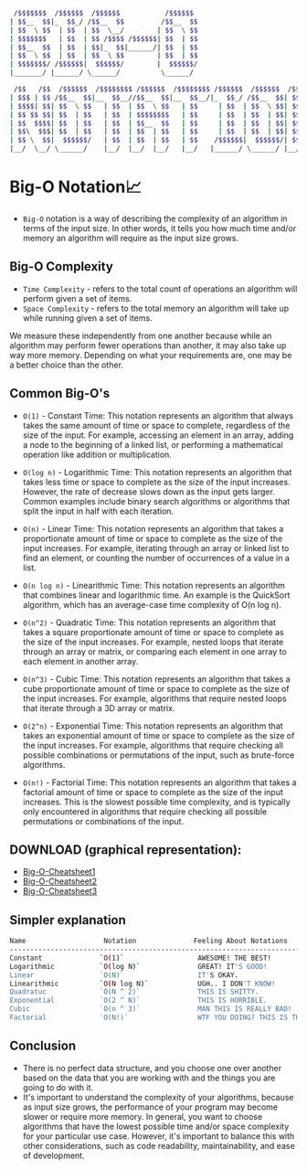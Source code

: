 ```bash
 /$$$$$$$  /$$$$$$  /$$$$$$           /$$$$$$ 
| $$__  $$|_  $$_/ /$$__  $$         /$$__  $$
| $$  \ $$  | $$  | $$  \__/        | $$  \ $$
| $$$$$$$   | $$  | $$ /$$$$ /$$$$$$| $$  | $$
| $$__  $$  | $$  | $$|_  $$|______/| $$  | $$
| $$  \ $$  | $$  | $$  \ $$        | $$  | $$
| $$$$$$$/ /$$$$$$|  $$$$$$/        |  $$$$$$/
|_______/ |______/ \______/          \______/ 

 /$$   /$$  /$$$$$$  /$$$$$$$$ /$$$$$$  /$$$$$$$$ /$$$$$$  /$$$$$$  /$$   /$$
| $$$ | $$ /$$__  $$|__  $$__//$$__  $$|__  $$__/|_  $$_/ /$$__  $$| $$$ | $$
| $$$$| $$| $$  \ $$   | $$  | $$  \ $$   | $$     | $$  | $$  \ $$| $$$$| $$
| $$ $$ $$| $$  | $$   | $$  | $$$$$$$$   | $$     | $$  | $$  | $$| $$ $$ $$
| $$  $$$$| $$  | $$   | $$  | $$__  $$   | $$     | $$  | $$  | $$| $$  $$$$
| $$\  $$$| $$  | $$   | $$  | $$  | $$   | $$     | $$  | $$  | $$| $$\  $$$
| $$ \  $$|  $$$$$$/   | $$  | $$  | $$   | $$    /$$$$$$|  $$$$$$/| $$ \  $$
|__/  \__/ \______/    |__/  |__/  |__/   |__/   |______/ \______/ |__/  \__/
```

# Big-O Notation📈
- `Big-O` notation is a way of describing the complexity of an algorithm in terms of the input size. In other words, it tells you how much time and/or memory an algorithm will require as the input size grows.

## Big-O Complexity
- `Time Complexity` - refers to the total count of operations an algorithm will perform given a set of items.
- `Space Complexity` -  refers to the total memory an algorithm will take up while running given a set of items. 

We measure these independently from one another because while an algorithm
may perform fewer operations than another, it may also take up way more
memory. Depending on what your requirements are, one may be a better choice
than the other.

## Common Big-O's
- `O(1)` - Constant Time: This notation represents an algorithm that always takes the same amount of time or space to complete, regardless of the size of the input. For example, accessing an element in an array, adding a node to the beginning of a linked list, or performing a mathematical operation like addition or multiplication.

- `O(log n)` - Logarithmic Time: This notation represents an algorithm that takes less time or space to complete as the size of the input increases. However, the rate of decrease slows down as the input gets larger. Common examples include binary search algorithms or algorithms that split the input in half with each iteration.

- `O(n)` - Linear Time: This notation represents an algorithm that takes a proportionate amount of time or space to complete as the size of the input increases. For example, iterating through an array or linked list to find an element, or counting the number of occurrences of a value in a list.

- `O(n log n)` - Linearithmic Time: This notation represents an algorithm that combines linear and logarithmic time. An example is the QuickSort algorithm, which has an average-case time complexity of O(n log n).

- `O(n^2)` - Quadratic Time: This notation represents an algorithm that takes a square proportionate amount of time or space to complete as the size of the input increases. For example, nested loops that iterate through an array or matrix, or comparing each element in one array to each element in another array.

- `O(n^3)` - Cubic Time: This notation represents an algorithm that takes a cube proportionate amount of time or space to complete as the size of the input increases. For example, algorithms that require nested loops that iterate through a 3D array or matrix.

- `O(2^n)` - Exponential Time: This notation represents an algorithm that takes an exponential amount of time or space to complete as the size of the input increases. For example, algorithms that require checking all possible combinations or permutations of the input, such as brute-force algorithms.

- `O(n!)` - Factorial Time: This notation represents an algorithm that takes a factorial amount of time or space to complete as the size of the input increases. This is the slowest possible time complexity, and is typically only encountered in algorithms that require checking all possible permutations or combinations of the input.

## DOWNLOAD (graphical representation): 
- [Big-O-Cheatsheet1](https://github.com/radojicic23/dsa-for-absolute-dummies/blob/master/Big%20O%20Notation/big-o-cheatsheet.png) 
- [Big-O-Cheatsheet2](https://github.com/radojicic23/dsa-for-absolute-dummies/blob/master/Big%20O%20Notation/big-o-cheatsheet2.png)
- [Big-O-Cheatsheet3](https://github.com/radojicic23/dsa-for-absolute-dummies/blob/master/Big%20O%20Notation/big-o-graphical.png) 

## Simpler explanation

```bash
Name                   Notation              Feeling About Notations
------------------------------------------------------------------------
Constant              `O(1)`                  AWESOME! THE BEST!
Logarithmic           `O(log N)`              GREAT! IT'S GOOD!
Linear                `O(N)`                  IT'S OKAY.
Linearithmic          `O(N log N)`            UGH.. I DON'T KNOW!
Quadratuc             `O(N ^ 2)`              THIS IS SHITTY.
Exponential           `O(2 ^ N)`              THIS IS HORRIBLE.
Cubic                 `O(n ^ 3)`              MAN THIS IS REALLY BAD!
Factorial             `O(N!)`                 WTF YOU DOING? THIS IS THE WORST THING!!
```

## Conclusion
- There is no perfect data structure, and you choose one over another based on the data that you are working with and the things you are going to do with it. 
- It's important to understand the complexity of your algorithms, because as input size grows, the performance of your program may become slower or require more memory. In general, you want to choose algorithms that have the lowest possible time and/or space complexity for your particular use case. However, it's important to balance this with other considerations, such as code readability, maintainability, and ease of development.
